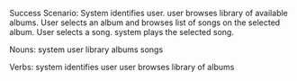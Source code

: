 


Success Scenario: System identifies user. user browses library of available albums. User selects an album and browses list of songs on the selected album. User selects a song. system plays the selected song.

Nouns:
system
user
library
albums
songs

Verbs:
system identifies user
user browses library of albums
<!--stackedit_data:
eyJoaXN0b3J5IjpbLTExMzk1NDYyNDBdfQ==
-->